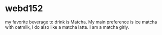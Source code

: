 # webd152

<!DOCTYPE html>
<html lang="en">
<head>
    <meta charset="UTF-8">
    <meta name="viewport" content="width=device-width, initial-scale=1.0">
</head>
<body>
    <p>my favorite beverage to drink is Matcha. My main preference is ice matcha with oatmilk, I do also like a matcha latte. I am a matcha girly.
    </p>
</body>
</html>

